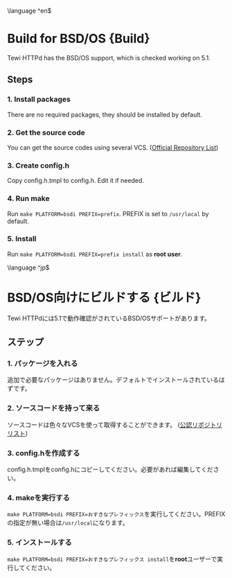 \language ^en$
# Build for BSD/OS {Build}

Tewi HTTPd has the BSD/OS support, which is checked working on 5.1.

## Steps

### 1. Install packages

There are no required packages, they should be installed by default.

### 2. Get the source code

You can get the source codes using several VCS. ([Official Repository List](repos.html))

### 3. Create config.h

Copy config.h.tmpl to config.h. Edit it if needed.

### 4. Run make

Run `make PLATFORM=bsdi PREFIX=prefix`. PREFIX is set to `/usr/local` by default.

### 5. Install

Run `make PLATFORM=bsdi PREFIX=prefix install` as **root user**.

\language ^jp$
# BSD/OS向けにビルドする {ビルド}

Tewi HTTPdには5.1で動作確認がされているBSD/OSサポートがあります。

## ステップ

### 1. パッケージを入れる

追加で必要なパッケージはありません。デフォルトでインストールされているはずです。

### 2. ソースコードを持って来る

ソースコードは色々なVCSを使って取得することができます。 ([公認リポジトリリスト](repos.html))

### 3. config.hを作成する

config.h.tmplをconfig.hにコピーしてください。必要があれば編集してください。

### 4. makeを実行する

`make PLATFORM=bsdi PREFIX=おすきなプレフィックス`を実行してください。PREFIXの指定が無い場合は`/usr/local`になります。

### 5. インストールする

`make PLATFORM=bsdi PREFIX=おすきなプレフィックス install`を**root**ユーザーで実行してください。
